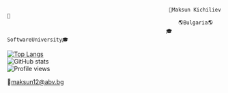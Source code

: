                                                          👋Maksun Kichiliev👋
                                                            🌎Bulgaria🌎
                                                        🎓SoftwareUniversity🎓





[![Top Langs](https://github-readme-stats.vercel.app/api/top-langs/?username=maksun12)](https://github.com/anuraghazra/github-readme-stats)  
![GitHub stats](https://github-readme-stats.vercel.app/api?username=maksun12&show_icons=true)  
![Profile views](https://gpvc.arturio.dev/maksun12)  

🔔maksun12@abv.bg
